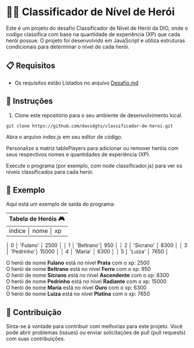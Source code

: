 # 🦸‍♂️ Classificador de Nível de Herói

Este é um projeto do desafio Classificador de Nível de Herói da DIO, onde o codigo classifica com base na quantidade de experiência (XP) que cada herói possue. O projeto foi desenvolvido em JavaScript e utiliza estruturas condicionais para determinar o nível de cada herói.

## 📋 Requisitos

- Os requisitos estão Listados no arquivo [Desafio.md](Desafio.md)

## 📝 Instruções

1. Clone este repositório para o seu ambiente de desenvolvimento local.
```
git clone https://github.com/davidgts/classificador-de-heroi.git
```

Abra o arquivo index.js em seu editor de código.

Personalize a matriz tablePlayers para adicionar ou remover heróis com seus respectivos nomes e quantidades de experiência (XP).

Execute o programa (por exemplo, com node classificador.js) para ver os níveis classificados para cada herói.

## 🌟 Exemplo
Aqui está um exemplo de saída do programa:

| Tabela de Heróis 🎮 |
|-------------------------------|
| indice │    nome    │   xp  |
│ 0 │ 'Fulano' │ 2500 │
│ 1 │ 'Beltrano'│ 950 │
│ 2 │ 'Sicrano' │ 8300 │
│ 3 │ 'Pedrinho'│ 15000 │
│ 4 │ 'Maria' │ 6300 │
│ 5 │ 'Luiza' │ 7650 │


O herói de nome **Fulano** está no nível **Prata** com o xp: 2500<br>
O herói de nome **Beltrano** está no nível **Ferro** com o xp: 950<br>
O herói de nome **Sicrano** está no nível **Ascendente** com o xp: 8300<br>
O herói de nome **Pedrinho** está no nível **Radiante** com o xp: 15000<br>
O herói de nome **Maria** está no nível **Ouro** com o xp: 6300<br>
O herói de nome **Luiza** está no nível **Platina** com o xp: 7650<br>

## 🤝 Contribuição
Sinta-se à vontade para contribuir com melhorias para este projeto. Você pode abrir problemas (issues) ou enviar solicitações de pull (pull requests) com suas contribuições.

